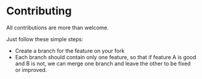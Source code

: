 # Contributing

All contributions are more than welcome.

Just follow these simple steps:

 - Create a branch for the feature on your fork
 - Each branch should contain only one feature, so that if feature A is good and B is not, we can merge one branch and leave the other to be fixed or improved.
 
 

